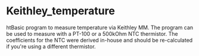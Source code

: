 # Keithley_temperature
htBasic program to measure temperature via Keithley MM. The program can be used to measure with a PT-100 or a 500kOhm NTC thermistor. The coefficients for the NTC were derived in-house and should be re-calculated if you're using a different thermistor.
